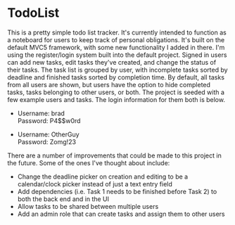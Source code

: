 # TodoList
This is a pretty simple todo list tracker.  It's currently intended to function as a noteboard for 
users to keep track of personal obligations.  It's built on the default MVC5 framework, with some
new functionality I added in there.  I'm using the register/login system built into the default
project.  Signed in users can add new tasks, edit tasks they've created, and change the status of
their tasks.  The task list is grouped by user, with incomplete tasks sorted by deadline and 
finished tasks sorted by completion time.  By default, all tasks from all users are shown, but 
users have the option to hide completed tasks, tasks belonging to other users, or both.  The 
project is seeded with a few example users and tasks.  The login information for them both is 
below.  

- Username: brad
<br>Password: P4$$w0rd

- Username: OtherGuy
<br>Password: Zomg!23

There are a number of improvements that could be made to this project in the future.  Some of the
ones I've thought about include:
- Change the deadline picker on creation and editing to be a calendar/clock picker instead of 
  just a text entry field
- Add dependencies (i.e. Task 1 needs to be finished before Task 2) to both the back end and in 
  the UI
- Allow tasks to be shared between multiple users
- Add an admin role that can create tasks and assign them to other users
